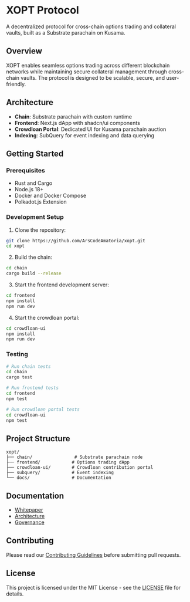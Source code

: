 # XOPT Protocol

A decentralized protocol for cross-chain options trading and collateral vaults, built as a Substrate parachain on Kusama.

## Overview

XOPT enables seamless options trading across different blockchain networks while maintaining secure collateral management through cross-chain vaults. The protocol is designed to be scalable, secure, and user-friendly.

## Architecture

- **Chain**: Substrate parachain with custom runtime
- **Frontend**: Next.js dApp with shadcn/ui components
- **Crowdloan Portal**: Dedicated UI for Kusama parachain auction
- **Indexing**: SubQuery for event indexing and data querying

## Getting Started

### Prerequisites

- Rust and Cargo
- Node.js 18+
- Docker and Docker Compose
- Polkadot.js Extension

### Development Setup

1. Clone the repository:
```bash
git clone https://github.com/ArsCodeAmatoria/xopt.git
cd xopt
```

2. Build the chain:
```bash
cd chain
cargo build --release
```

3. Start the frontend development server:
```bash
cd frontend
npm install
npm run dev
```

4. Start the crowdloan portal:
```bash
cd crowdloan-ui
npm install
npm run dev
```

### Testing

```bash
# Run chain tests
cd chain
cargo test

# Run frontend tests
cd frontend
npm test

# Run crowdloan portal tests
cd crowdloan-ui
npm test
```

## Project Structure

```
xopt/
├── chain/                # Substrate parachain node
├── frontend/            # Options trading dApp
├── crowdloan-ui/        # Crowdloan contribution portal
├── subquery/            # Event indexing
└── docs/                # Documentation
```

## Documentation

- [Whitepaper](docs/whitepaper.md)
- [Architecture](docs/architecture.md)
- [Governance](docs/governance.md)

## Contributing

Please read our [Contributing Guidelines](CONTRIBUTING.md) before submitting pull requests.

## License

This project is licensed under the MIT License - see the [LICENSE](LICENSE) file for details. 